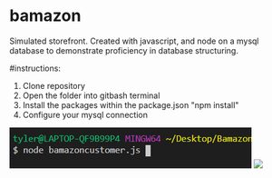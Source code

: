 # bamazon
Simulated storefront. Created with javascript, and node on a mysql database to demonstrate proficiency in database structuring.

#instructions:
1. Clone repository 
2. Open the folder into gitbash terminal
3. Install the packages within the package.json "npm install"
4. Configure your mysql connection
<img src = "bamazonexample2.PNG">
<img src = "bamazoneexample.PNG">
